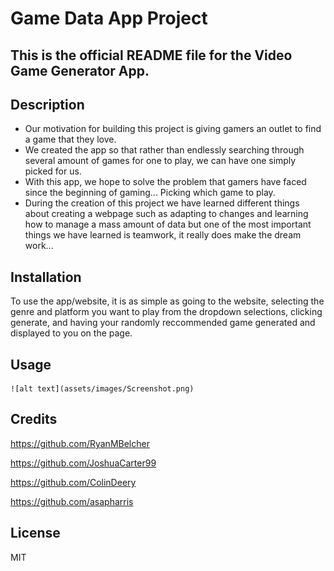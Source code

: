 # Game Data App Project

## This is the official README file for the Video Game Generator App. 

## Description

- Our motivation for building this project is giving gamers an outlet to find a game that they love. 
- We created the app so that rather than endlessly searching through several amount of games for one to play, we can have one simply picked for us.  
- With this app, we hope to solve the problem that gamers have faced since the beginning of gaming... Picking which game to play.
- During the creation of this project we have learned different things about creating a webpage such as adapting to changes and learning how to manage a mass amount of data but one of the most important things we have learned is teamwork, it really does make the dream work...

## Installation

To use the app/website, it is as simple as going to the website, selecting the genre and platform you want to play from the dropdown selections, clicking generate, and having your randomly reccommended game generated and displayed to you on the page. 

## Usage

    ![alt text](assets/images/Screenshot.png)

## Credits

https://github.com/RyanMBelcher

https://github.com/JoshuaCarter99

https://github.com/ColinDeery

https://github.com/asapharris

## License

MIT
